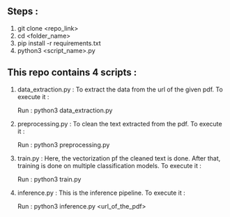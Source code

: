 ## Steps : 

1. git clone <repo_link>
2. cd <folder_name>
3. pip install -r requirements.txt
4. python3 <script_name>.py


## This repo contains 4 scripts : 

1. data_extraction.py : To extract the data from the url of the given pdf. To execute it : 

    Run : python3 data_extraction.py

2. preprocessing.py : To clean the text extracted from the pdf. To execute it : 

    Run : python3 preprocessing.py

3. train.py : Here, the vectorization pf the cleaned text is done. After that, training is done on multiple classification models. To execute it : 

    Run : python3 train.py

4. inference.py : This is the inference pipeline. To execute it : 

    Run : python3 inference.py <url_of_the_pdf>

